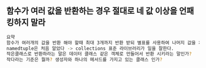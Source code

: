 ## 함수가 여러 값을 반환하는 경우 절대로 네 값 이상을 언패킹하지 말라
```bash
요약
함수가 여러개의 값을 반환 해야 할때 최대 3개까지 반환 받되 별표를 사용하여 나머지 값을 처리 하도록 하자.
namedtuple은 처음 알았다 -> collections 표준 라이브러리가 일을 잘한다.
작은클래스로 반환하라는 말은 데이터 클래스 같은 객체로 만들어서 반환 시키라는 말인가?
작다라는 기준은 뭘까? 생성자와 하나의 메서드를 가지고 있는 클래스 인가?
```
